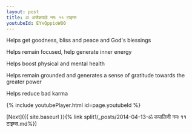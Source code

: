 ```yaml
---
layout: post
title: ॐ अजैकपाडे नमः ११ टाइम्स
youtubeId: EYxQppioWO0
---
```

 
 
Helps get goodness, bliss and peace and God's blessings
 
Helps remain focused, help generate inner energy 
 
Helps boost physical and mental health 
 
Helps remain grounded and generates a sense of gratitude towards the greater power 
 
Helps reduce bad karma
 
 
 
 


{% include youtubePlayer.html id=page.youtubeId %}
 
[Next]({{ site.baseurl }}{% link  split1/_posts/2014-04-13-ॐ कपालिनी नमः ११ टाइम्स.md%})
 
